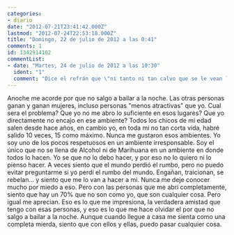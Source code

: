 ```yaml
---
categories:
- diario
date: "2012-07-21T23:41:42.000Z"
lastmod: "2012-07-24T22:53:18.000Z"
title: "Domingo, 22 de julio de 2012 a las 0:41"
comments: 1
id: 1342914102
commentList:
- date: "Martes, 24 de julio de 2012 a las 10:30"
  ident: "1"
  comment: "Dice el refrán que \"ni tanto ni tan calvo que se le vean los sesos\"."
---
```


Anoche me acorde por que no salgo a bailar a la noche. Las otras personas ganan y ganan mujeres, incluso personas "menos atractivas" que yo. Cual sera el problema? Que yo no me abro lo suficiente en esos lugares? Que yo directamente no encajo en ese ambiente? Todos los chicos de mi edad salen desde hace años, en cambio yo, en toda mi no tan corta vida, habré salido 10 veces, 15 como máximo. Nunca me gustaron esos ambientes. Yo soy uno de los pocos respetuosos en un ambiente irresponsable. Soy el único que no se llena de Alcohol ni de Marihuana en un ambiente en donde todos lo hacen. Yo se que no lo debo hacer, y por eso no lo quiero ni lo pienso hacer. A veces siento que el mundo perdió el rumbo, pero no puedo evitar preguntarme si yo perdí el rumbo del mundo. Engañan, traicionan, se rebelan... y siento que me lo van a hacer a mi. Nunca me deje conocer mucho por miedo a eso. Pero con las personas que me abrí completamente, siento que hay un 70% que no son como yo, que son cualquier cosa. Pero igual me aprecian. Eso es lo que me impresiona, la verdadera amistad que tengo con esas personas, y eso es lo que me hace olvidar el por que no salgo a bailar a la noche. Aunque cuando llegue a casa me sienta como una completa mierda, siento que con ellos y ellas, puedo pasar cualquier cosa.